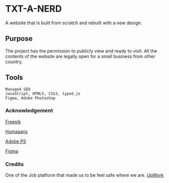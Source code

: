# TXT-A-NERD

A website that is built from scratch and rebuilt with a new design.

## Purpose

The project has the permission to publicly view and ready to visit. All the contents of the website are legally open for a small business from other country. 

## Tools

```
Managed SEO
JavaSCript, HTML5, CSS3, typed.js
Figma, Adobe Photoshop
```

### Acknowledgement
[Freepik](https://www.freepik.com/)

[Humaaans](https://www.humaaans.com/)

[Adobe PS](https://www.adobe.com/sea/products/photoshop.html?sdid=1NZGD9QC&mv=search&ef_id=CjwKCAjw3_KIBhA2EiwAaAAliqoFPuTZA3h5OzLiTxQf8bgHJnHBNxWIGD4vmqsVC14HO-Hr5VlfHxoCSbMQAvD_BwE:G:s&s_kwcid=AL!3085!3!444512451750!e!!g!!adobe%20photoshop!703953000!39399096689&gclid=CjwKCAjw3_KIBhA2EiwAaAAliqoFPuTZA3h5OzLiTxQf8bgHJnHBNxWIGD4vmqsVC14HO-Hr5VlfHxoCSbMQAvD_BwE)

[Figma](https://www.figma.com/)

### Credits
One of the Job platform that made us to be feel safe where we are.
[UpWork](www.upwork.com)
